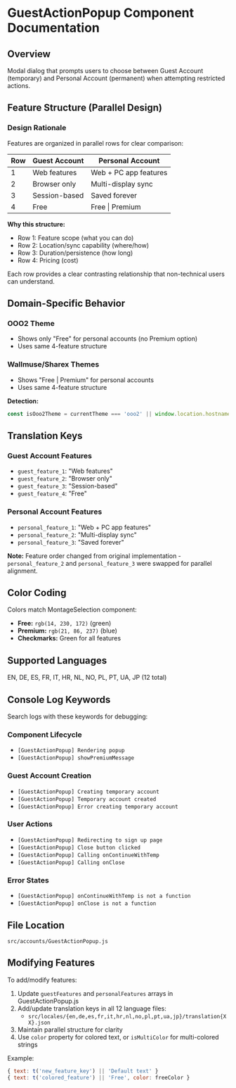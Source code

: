 # GuestActionPopup Component Documentation

## Overview
Modal dialog that prompts users to choose between Guest Account (temporary) and Personal Account (permanent) when attempting restricted actions.

## Feature Structure (Parallel Design)

### Design Rationale
Features are organized in parallel rows for clear comparison:

| Row | Guest Account | Personal Account |
|-----|---------------|------------------|
| 1 | Web features | Web + PC app features |
| 2 | Browser only | Multi-display sync |
| 3 | Session-based | Saved forever |
| 4 | Free | Free \| Premium |

**Why this structure:**
- Row 1: Feature scope (what you can do)
- Row 2: Location/sync capability (where/how)
- Row 3: Duration/persistence (how long)
- Row 4: Pricing (cost)

Each row provides a clear contrasting relationship that non-technical users can understand.

## Domain-Specific Behavior

### OOO2 Theme
- Shows only "Free" for personal accounts (no Premium option)
- Uses same 4-feature structure

### Wallmuse/Sharex Themes
- Shows "Free | Premium" for personal accounts
- Uses same 4-feature structure

**Detection:**
```javascript
const isOoo2Theme = currentTheme === 'ooo2' || window.location.hostname.includes('ooo2');
```

## Translation Keys

### Guest Account Features
- `guest_feature_1`: "Web features"
- `guest_feature_2`: "Browser only"
- `guest_feature_3`: "Session-based"
- `guest_feature_4`: "Free"

### Personal Account Features
- `personal_feature_1`: "Web + PC app features"
- `personal_feature_2`: "Multi-display sync"
- `personal_feature_3`: "Saved forever"

**Note:** Feature order changed from original implementation - `personal_feature_2` and `personal_feature_3` were swapped for parallel alignment.

## Color Coding

Colors match MontageSelection component:
- **Free:** `rgb(14, 230, 172)` (green)
- **Premium:** `rgb(21, 86, 237)` (blue)
- **Checkmarks:** Green for all features

## Supported Languages
EN, DE, ES, FR, IT, HR, NL, NO, PL, PT, UA, JP (12 total)

## Console Log Keywords

Search logs with these keywords for debugging:

### Component Lifecycle
- `[GuestActionPopup] Rendering popup`
- `[GuestActionPopup] showPremiumMessage`

### Guest Account Creation
- `[GuestActionPopup] Creating temporary account`
- `[GuestActionPopup] Temporary account created`
- `[GuestActionPopup] Error creating temporary account`

### User Actions
- `[GuestActionPopup] Redirecting to sign up page`
- `[GuestActionPopup] Close button clicked`
- `[GuestActionPopup] Calling onContinueWithTemp`
- `[GuestActionPopup] Calling onClose`

### Error States
- `[GuestActionPopup] onContinueWithTemp is not a function`
- `[GuestActionPopup] onClose is not a function`

## File Location
`src/accounts/GuestActionPopup.js`

## Modifying Features

To add/modify features:

1. Update `guestFeatures` and `personalFeatures` arrays in GuestActionPopup.js
2. Add/update translation keys in all 12 language files:
   - `src/locales/{en,de,es,fr,it,hr,nl,no,pl,pt,ua,jp}/translation{XX}.json`
3. Maintain parallel structure for clarity
4. Use `color` property for colored text, or `isMultiColor` for multi-colored strings

Example:
```javascript
{ text: t('new_feature_key') || 'Default text' }
{ text: t('colored_feature') || 'Free', color: freeColor }
```
